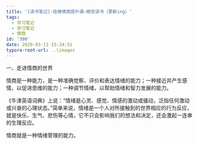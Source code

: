 ```yaml
---
title: '[读书笔记]-哈佛情商提升课–微信读书（更新ing）'
tags:
  - 学习笔记
  - 学习笔记
  - 情商
id: '300'
date: 2020-03-11 15:24:51
typora-root-url: ..\images
---
```


一、走进情商的世界

情商是一种能力，是一种准确觉察、评价和表达情绪的能力；一种接近并产生感情，以促进思维的能力；一种调节情绪，以帮助情绪和智力发展的能力。

《牛津英语词典》上说：“情绪是心灵、感觉、情感的激动或骚动，泛指任何激动或兴奋的心理状态。”简单来说，情绪是一个人对所接触到的世界相应的行为反应，就是快乐、生气、悲伤等心情，它不只会影响我们的想法和决定，还会激起一连串的生理反应。

情商就是一种情绪管理的能力。